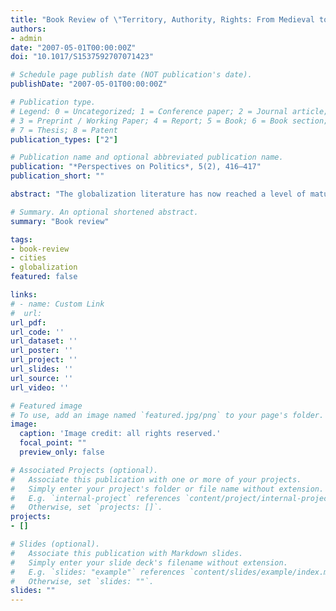 ```yaml
---
title: "Book Review of \"Territory, Authority, Rights: From Medieval to Global Assemblages\" by Saskia Sassen"
authors:
- admin
date: "2007-05-01T00:00:00Z"
doi: "10.1017/S1537592707071423"

# Schedule page publish date (NOT publication's date).
publishDate: "2007-05-01T00:00:00Z"

# Publication type.
# Legend: 0 = Uncategorized; 1 = Conference paper; 2 = Journal article;
# 3 = Preprint / Working Paper; 4 = Report; 5 = Book; 6 = Book section;
# 7 = Thesis; 8 = Patent
publication_types: ["2"]

# Publication name and optional abbreviated publication name.
publication: "*Perspectives on Politics*, 5(2), 416–417"
publication_short: ""

abstract: "The globalization literature has now reached a level of maturity that allows one to distinguish between different schools of thought. Whereas the first two stages broadly dealt with the process at large (its development and manifestation), the latest generation of scholarship seems mostly concerned with its current and future governance. Saskia Sassen's latest contribution to this dialogue is similar to Andrew Drainville's recent volume (Contesting Globalization, 2004) for which she wrote the introduction. Both defend the need to situate the globalization discourse in concrete locations to gain a fuller understanding of it. More specifically, in *Territory, Authority, Rights: From Medieval to Global Assemblages*, Sassen presents an extensively developed criticism of the globalization literature. Sassen argues that both critics and proponents of the globalization concept in its latest iteration miss crucial developments of the transformative processes captured by the term 'globalization' in their focus on established actors and institutional forms. She argues for the need to situate globalization more concretely and broadly, in terms of both space and place (i.e., territory), and for the establishment of new organizing logics, which manifest themselves in new combinations of authority and rights. Even though Sassen builds on her previous scholarship, this is a novel work—and a most welcome and important contribution to this field, as she not only points out the shortcomings of existing approaches, but provides a well-theorized proposition on how to remedy them."

# Summary. An optional shortened abstract.
summary: "Book review"

tags:
- book-review
- cities
- globalization
featured: false

links:
# - name: Custom Link
#  url:
url_pdf:
url_code: ''
url_dataset: ''
url_poster: ''
url_project: ''
url_slides: ''
url_source: ''
url_video: ''

# Featured image
# To use, add an image named `featured.jpg/png` to your page's folder.
image:
  caption: 'Image credit: all rights reserved.'
  focal_point: ""
  preview_only: false

# Associated Projects (optional).
#   Associate this publication with one or more of your projects.
#   Simply enter your project's folder or file name without extension.
#   E.g. `internal-project` references `content/project/internal-project/index.md`.
#   Otherwise, set `projects: []`.
projects:
- []

# Slides (optional).
#   Associate this publication with Markdown slides.
#   Simply enter your slide deck's filename without extension.
#   E.g. `slides: "example"` references `content/slides/example/index.md`.
#   Otherwise, set `slides: ""`.
slides: ""
---
```

